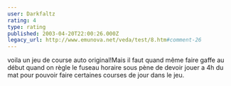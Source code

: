 ```yaml
---
user: Darkfaltz
rating: 4
type: rating
published: 2003-04-20T22:00:26.000Z
legacy_url: http://www.emunova.net/veda/test/8.htm#comment-26
---
```

voila un jeu de course auto original!Mais il faut quand même faire gaffe au début quand on règle le fuseau horaire sous pène de devoir jouer a 4h du mat pour pouvoir faire certaines courses de jour dans le jeu.